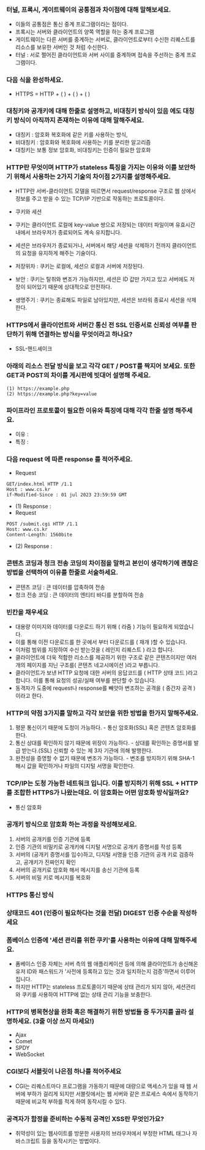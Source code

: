 ### 터널, 프록시, 게이트웨이의 공통점과 차이점에 대해 말해보세요.
- 이들의 공통점은 통신 중계 프로그램이라는 점이다.
- 프록시는 서버와 클라이언트의 양쪽 역할을 하는 중계 프로그램
- 게이트웨이는 다른 서버를 중계하는 서버로, 클라이언트로부터 수신한 리퀘스트를 리소스를 보유한 서버인 것 처럼 수신한다.
- 터널 : 서로 쩔어진 클라이언트와 서버 사이를 중계하며 접속을 주선하는 중계 프로그램이다.


### 다음 식을 완성하세요.
- HTTPS = HTTP + (   ) + (   ) + (   )

### 대칭키와 공개키에 대해 한줄로 설명하고, 비대칭키 방식이 있음 에도 대칭키 방식이 아직까지 존재하는 이유에 대해 말해주세요.
- 대칭키 : 암호화 복호화에 같은 키를 사용하는 방식,
- 비대칭키 : 암호화와 복호화에 사용하는 키를 분리한 알고리즘
- 대칭키는 보통 정보 암호화, 비대칭키는 인증이 필요한 암호화

### HTTP란 무엇이며 HTTP가 stateless 특징을 가지는 이유와 이를 보안하기 위해서 사용하는 2가지 기술의 차이점 2가지를 설명해주세요.
- HTTP란 서버-클라이언트 모델을 따르면서 request/response 구조로 웹 상에서 정보를 주고 받을 수 있는 TCP/IP 기반으로 작동하는 프로토콜이다.
- 쿠키와 세션
- 쿠키는 클라이언트 로컬에 key-value 쌍으로 저장되는 데이터 파일이며 유효시간 내에서 브라우저가 종료되어도 계속 유지합니다.
- 세션은 브라우저가 종료되거나, 서버에서 해당 세션을 삭제하기 전까지 클라이언트의 요청을 유지하게 해주는 기술이다.

- 저장위차 : 쿠키는 로컬에, 세션으 로컬과 서버에 저장된다.
- 보안 : 쿠키는 탈취와 변조가 가능하지만, 세션은 ID 값만 가지고 있고 서버에도 저장이 되어있기 때문에 상대적으로 안전하다.
- 생명주기 : 쿠키는 종료해도 파일로 남아있지만, 세션은 브라워 종료시 세션을 삭제 한다.


### HTTPS에서 클라이언트와 서버간 통신 전 SSL 인증서로 신뢰성 여부를 판단하기 위해 연결하는 방식을 무엇이라고 하나요?
- SSL-핸드셰이크

### 아래의 리소스 전달 방식을 보고 각각 GET / POST를 짝지어 보세요. 또한 GET과 POST의 차이를 게시판에 빗대어 설명해 주세요.
~~~
(1) https://example.php
(2) https://example.php?key=value
~~~


### 파이프라인 프로토콜이 필요한 이유와 특징에 대해 각각 한줄 설명 해주세요.
- 이유 : 
- 특징 : 

### 다음 request 에 따른 response 를 적어주세요.
- Request
~~~
GET/index.html HTTP /1.1
Host : www.cs.kr
if-Modified-Since : 01 jul 2023 23:59:59 GMT
~~~
- (1) Response : 
- Request
~~~
POST /submit.cgi HTTP /1.1
Host: www.cs.kr
Content-Length: 1560bite
~~~
- (2) Response : 

### 콘텐츠 코딩과 청크 전송 코딩의 차이점을 말하고 본인이 생각하기에 괜찮은 방법을 선택하여 이유를 한줄로 서술하세요.
- 콘텐츠 코딩 : 큰 데이터를 압축하여 전송
- 청크 전송 코딩 : 큰 데이터의 엔티티 바디를 분할하여 전송

### 빈칸을 채우세요
- 대용량 이미지와 데이터를 다운로드 하기 위해 ( 라줌 ) 기능이 필요하게 되었습니다.
- 이를 통해 이전 다운로드를 한 곳에서 부터 다운로드를 ( 재개 )할 수 있습니다.
- 이처럼 범위를 지정하여 수신 받는것을 ( 레인지 리퀘스트 ) 라고 합니다.
- 클라이언트에 더욱 적합한 리소스를 제공하기 위한 구조로 같은 콘텐츠이지만 여러개의 페이지를 지닌 구조를( 콘텐츠 네고시에이션 )라고 부릅니다.
- 클라이언트가 보낸 HTTP 요청에 대한 서버의 응답코드를 ( HTTP 상태 코드 )라고 합니다. 이를 통해 요청의 성공/실패 여부를 판단할 수 있습니다.
- 동격자가 도중에 request나 response를 빼앗아 변조하는 공격을 ( 중간자 공격 )이라고 한다.


### HTTP의 약점 3가지를 말하고 각각 보안을 위한 방법을 한가지 말해주세요.
1. 평문 통신이기 때문에 도청이 가능하다. - 통신 암호화(SSL) 혹은 콘텐츠 암호화를 한다. 
2. 통신 상대를 확인하지 않기 때문에 위장이 가능하다. - 상대를 확인하는 증명서를 발급 받는다.(SSL) 신뢰할 수 있는 제 3자 기관에 의해 발행한다.
3. 완전성을 증명할 수 없기 때문에 변조가 가능하다. - 변조를 방지하기 위해 SHA-1 해시 값을 확인하거나 파일의 디지털 서명을 확인한다.

### TCP/IP는 도청 가능한 네트워크 입니다. 이를 방지하기 위해 SSL + HTTP 를 조합한 HTTPS가 나왔는데요. 이 암호화는 어떤 암호화 방식일까요?
- 통신 암호화

### 공개키 방식으로 암호화 하는 과정을 작성해보세요.
1. 서버의 공개키를 인증 기관에 등록
2. 인증 기관의 비밀키로 공개키에 디지털 서명으로 공개키 증명서를 작성 등록
3. 서버의 (공개키 증명서를 입수)하고, 디지털 서명을 인증 기관의 공개 키로 검증하고, 공개키가 진짜인지 확인
4. 서버의 공개키로 암호화 해서 메시지를 송신 기관에 등록
5. 서버의 비밀 키로 메시지를 복호화

### HTTPS 통신 방식

### 상태코드 401 (인증이 필요하다는 것을 전달) DIGEST 인증 수순을 작성하세요


### 폼베이스 인증에 '세션 관리를 위한 쿠키'를 사용하는 이유에 대해 말해주세요.
- 폼베이스 인증 자체는 서버 측의 웹 애플리케이션 등에 의해 클라이언트가 송신해온 유저 ID와 패스워드가 '사전에 등록하고 있는 것과 일치하는지 검증'하면서 이루어집니다.
- 하지만 HTTP는 stateless 프로토콜이기 때문에 상태 관리가 되지 않아, 세션관리와 쿠키를 사용하여 HTTP에 없는 상태 관리 기능을 보충한다.

### HTTP의 병목현상을 완화 혹은 해결하기 위한 방법들 중 두가지를 골라 설명하세요. (3줄 이상 쓰지 마세요!)
- Ajax
- Comet
- SPDY
- WebSocket

### CGI보다 서블릿이 나은점 하나를 적어주세요
- CGI는 리퀘스트마다 프로그램을 가동하기 때문에 대량으로 액세스가 있을 때 웹 서버에 부하가 걸리게 되지만 서블릿에서는 웹 서버와 같은 프로세스 속에서 동작하기 때문에 비교적 부하를 적게 하여 동작시킬 수 있다.

### 공격자가 함정을 준비하는 수동적 공격인 XSS란 무엇인가요?
- 취약성이 있는 웹사이트를 방문한 사용자의 브라우저에서 부정한 HTML 태그나 자바스크립트 등을 동작시키는 방법이다.
